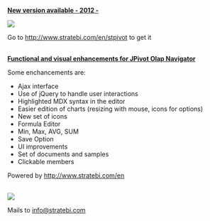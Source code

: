 <b><u>New version available - 2012 -</u></b>

<img src='http://u.jimdo.com/www48/o/scaa2b1083ccafcaa/emotion/crop/header.png?t=1325596714' />

Go to http://www.stratebi.com/en/stpivot to get it
<br>
<br>

<b><u>Functional and visual enhancements for JPivot Olap Navigator</u></b>
<br>
<p>
Some enchancements are:<br>
<ul>
<li> Ajax interface</li>
<li> Use of jQuery to handle user interactions</li>
<li> Highlighted MDX syntax in the editor</li>
<li> Easier edition of charts (resizing with mouse, icons for options)</li>
<li> New set of icons</li>
<li> Formula Editor</li>
<li> Min, Max, AVG, SUM</li>
<li> Save Option</li>
<li> UI improvements</li>
<li> Set of documents and samples</li>
<li> Clickable members</li>
</ul>

Powered by <a href='http://www.stratebi.com/en'>http://www.stratebi.com/en</a>
</p>
<br>
<img src='http://farm5.static.flickr.com/4002/4656215184_b1b6c4fc8e.jpg' />




Mails to info@stratebi.com<br>
<br>
